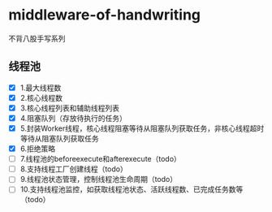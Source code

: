 # middleware-of-handwriting
不背八股手写系列

## 线程池
- [x]  1.最大线程数
- [x]  2.核心线程数
- [x]  3.核心线程列表和辅助线程列表
- [x]  4.阻塞队列（存放待执行的任务）
- [x]  5.封装Worker线程，核心线程阻塞等待从阻塞队列获取任务，非核心线程超时等待从阻塞队列获取任务
- [x]  6.拒绝策略
- [ ]  7.线程池的beforeexecute和afterexecute（todo）
- [ ]  8.支持线程工厂创建线程（todo）
- [ ]  9.线程池状态管理，控制线程池生命周期（todo）
- [ ]  10.支持线程池监控，如获取线程池状态、活跃线程数、已完成任务数等（todo）
